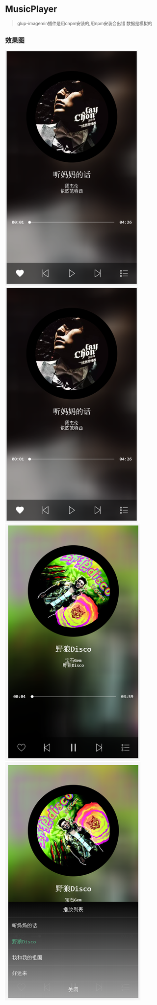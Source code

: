 # MusicPlayer

>glup-imagemin插件是用cnpm安装的,用npm安装会出错
>数据是模拟的

## 效果图

![](https://github.com/wuhao0509/MusicPlayer/blob/master/src/images/2020-09-10-21-03-37.png)
<img src="https://github.com/wuhao0509/MusicPlayer/blob/master/src/images/2020-09-10-21-03-37.png"></img>
<img src="src\images\2020-09-10-21-04-14.png"></img>
<img src="src\images\2020-09-10-21-04-31.png"></img>
